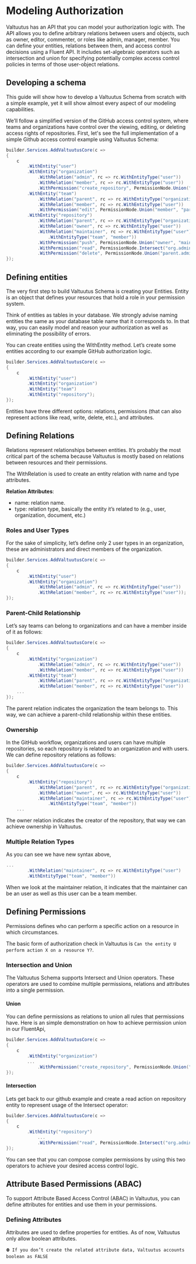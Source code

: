 # Modeling Authorization

Valtuutus has an API that you can model your authorization logic with. The API allows you to define arbitrary relations between users and objects, such as owner, editor, commenter, or roles like admin, manager, member. You can define your entities, relations between them, and access control decisions using a Fluent API. It includes set-algebraic operators such as intersection and union for specifying potentially complex access control policies in terms of those user-object relations.

## Developing a schema

This guide will show how to develop a Valtuutus Schema from scratch with a simple example, yet it will show almost every aspect of our modeling capabilities.

We’ll follow a simplified version of the GitHub access control system, where teams and organizations have control over the viewing, editing, or deleting access rights of repositories. First, let's see the full implementation of a simple Github access control example using Valtuutus Schema:

```csharp
builder.Services.AddValtuutusCore(c =>
{
    c
        .WithEntity("user")
        .WithEntity("organization")
            .WithRelation("admin", rc => rc.WithEntityType("user"))
            .WithRelation("member", rc => rc.WithEntityType("user"))
            .WithPermission("create_repository", PermissionNode.Union("admin", "member"))
        .WithEntity("team")
            .WithRelation("parent", rc => rc.WithEntityType("organization"))
            .WithRelation("member", rc => rc.WithEntityType("user"))
            .WithPermission("edit", PermissionNode.Union("member", "parent.admin"))
        .WithEntity("repository")
            .WithRelation("parent", rc => rc.WithEntityType("organization"))
            .WithRelation("owner", rc => rc.WithEntityType("user"))
            .WithRelation("maintainer", rc => rc.WithEntityType("user")
                .WithEntityType("team", "member"))
            .WithPermission("push", PermissionNode.Union("owner", "maintainer"))
            .WithPermission("read", PermissionNode.Intersect("org.admin", PermissionNode.Union("owner", "maintainer", "org.member")))
            .WithPermission("delete", PermissionNode.Union("parent.admin", "owner"));
});
```

## Defining entities
The very first step to build Valtuutus Schema is creating your Entities. Entity is an object that defines your resources that hold a role in your permission system.

Think of entities as tables in your database. We strongly advise naming entities the same as your database table name that it corresponds to. In that way, you can easily model and reason your authorization as well as eliminating the possibility of errors.

You can create entities using the WithEntity method. Let’s create some entities according to our example GitHub authorization logic.


```csharp
builder.Services.AddValtuutusCore(c =>
{
    c
        .WithEntity("user")
        .WithEntity("organization")
        .WithEntity("team")
        .WithEntity("repository");
});
``` 

Entities have three different options: relations, permissions (that can also represent actions like read, write, delete, etc.), and attributes.

## Defining Relations
Relations represent relationships between entities. It’s probably the most critical part of the schema because Valtuutus is mostly based on relations between resources and their permissions.

The WithRelation is used to create an entity relation with name and type attributes.

**Relation Attributes**:

- name: relation name.
- type: relation type, basically the entity it’s related to (e.g., user, organization, document, etc.)


### Roles and User Types

For the sake of simplicity, let’s define only 2 user types in an organization, these are administrators and direct members of the organization.

```csharp
builder.Services.AddValtuutusCore(c =>
{
    c
        .WithEntity("user")
        .WithEntity("organization")
            .WithRelation("admin", rc => rc.WithEntityType("user"))
            .WithRelation("member", rc => rc.WithEntityType("user"));
});
```

### Parent-Child Relationship
Let’s say teams can belong to organizations and can have a member inside of it as follows:
```csharp
builder.Services.AddValtuutusCore(c =>
{
    c
        .WithEntity("organization")
            .WithRelation("admin", rc => rc.WithEntityType("user"))
            .WithRelation("member", rc => rc.WithEntityType("user"))
        .WithEntity("team")
            .WithRelation("parent", rc => rc.WithEntityType("organization"))
            .WithRelation("member", rc => rc.WithEntityType("user"))
    ...
});
```
The parent relation indicates the organization the team belongs to. This way, we can achieve a parent-child relationship within these entities.

### Ownership
In the GitHub workflow, organizations and users can have multiple repositories, so each repository is related to an organization and with users. We can define repository relations as follows:
```csharp
builder.Services.AddValtuutusCore(c =>
{
    c
        .WithEntity("repository")
            .WithRelation("parent", rc => rc.WithEntityType("organization"))
            .WithRelation("owner", rc => rc.WithEntityType("user"))
            .WithRelation("maintainer", rc => rc.WithEntityType("user")
                .WithEntityType("team", "member"))
    ...
```

The owner relation indicates the creator of the repository, that way we can achieve ownership in Valtuutus.

### Multiple Relation Types
As you can see we have new syntax above,
```csharp
...
        .WithRelation("maintainer", rc => rc.WithEntityType("user")
        .WithEntityType("team", "member"))
```
When we look at the maintainer relation, it indicates that the maintainer can be an user as well as this user can be a team member.

## Defining Permissions
Permissions defines who can perform a specific action on a resource in which circumstances.

The basic form of authorization check in Valtuutus is `Can the entity U perform action X on a resource Y?`.

### Intersection and Union
The Valtuutus Schema supports Intersect and Union operators. These operators are used to combine multiple permissions, relations and attributes into a single permission.

#### Union
You can define permissions as relations to union all rules that permissions have. Here is an simple demonstration on how to achieve permission union in our FluentApi,
```csharp
builder.Services.AddValtuutusCore(c =>
{
    c
        .WithEntity("organization")
        ...
            .WithPermission("create_repository", PermissionNode.Union("admin", "member"));
});

```


#### Intersection
Lets get back to our github example and create a read action on repository entity to represent usage of the Intersect operator:
```csharp
builder.Services.AddValtuutusCore(c =>
{
    c
        .WithEntity("repository")
            ...
            .WithPermission("read", PermissionNode.Intersect("org.admin", PermissionNode.Union("owner", "maintainer", "org.member")));
});

```
You can see that you can compose complex permissions by using this two operators to achieve your desired access control logic.

## Attribute Based Permissions (ABAC)
To support Attribute Based Access Control (ABAC) in Valtuutus, you can define attributes for entities and use them in your permissions.
### Defining Attributes
Attributes are used to define properties for entities. As of now, Valtuutus only allow boolean attributes.

```
⛔ If you don’t create the related attribute data, Valtuutus accounts boolean as FALSE
```
